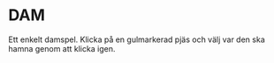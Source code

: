 # DAM

Ett enkelt damspel. Klicka på en gulmarkerad pjäs och välj var den ska hamna genom att klicka igen.
